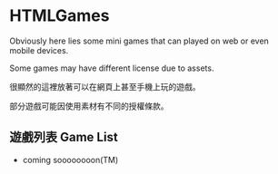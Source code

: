 # HTMLGames

Obviously here lies some mini games that can played on web or even mobile devices.

Some games may have different license due to assets.

很顯然的這裡放著可以在網頁上甚至手機上玩的遊戲。

部分遊戲可能因使用素材有不同的授權條款。

## 遊戲列表 Game List

- coming soooooooon(TM)